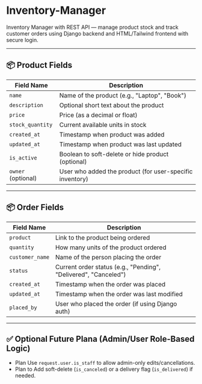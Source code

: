 # Inventory-Manager
Inventory Manager with REST API — manage product stock and track customer orders using Django backend and HTML/Tailwind frontend with secure login.


---

## 📦 Product Fields

| Field Name         | Description                                              |
| ------------------ | -------------------------------------------------------- |
| `name`             | Name of the product (e.g., "Laptop", "Book")             |
| `description`      | Optional short text about the product                    |
| `price`            | Price (as a decimal or float)                            |
| `stock_quantity`   | Current available units in stock                         |
| `created_at`       | Timestamp when product was added                         |
| `updated_at`       | Timestamp when product was last updated                  |
| `is_active`        | Boolean to soft-delete or hide product (optional)        |
| `owner` (optional) | User who added the product (for user-specific inventory) |

---

## 📦 Order Fields

| Field Name      | Description                                                     |
| --------------- | --------------------------------------------------------------- |
| `product`       | Link to the product being ordered                               |
| `quantity`      | How many units of the product ordered                           |
| `customer_name` | Name of the person placing the order                            |
| `status`        | Current order status (e.g., "Pending", "Delivered", "Canceled") |
| `created_at`    | Timestamp when the order was placed                             |
| `updated_at`    | Timestamp when the order was last modified                      |
| `placed_by`     | User who placed the order (if using Django auth)                |

---

## ✅ Optional Future Plana (Admin/User Role-Based Logic)

* Plan Use `request.user.is_staff` to allow admin-only edits/cancellations.
* Plan to Add soft-delete (`is_canceled`) or a delivery flag (`is_delivered`) if needed.


